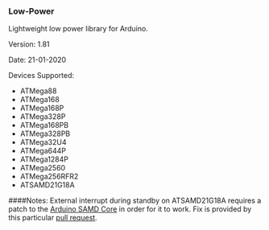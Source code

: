 ### Low-Power
Lightweight low power library for Arduino.

Version: 1.81

Date: 21-01-2020

Devices Supported:
* ATMega88
* ATMega168
* ATMega168P
* ATMega328P
* ATMega168PB
* ATMega328PB
* ATMega32U4
* ATMega644P
* ATMega1284P
* ATMega2560
* ATMega256RFR2
* ATSAMD21G18A

####Notes:
External interrupt during standby on ATSAMD21G18A requires a patch to the <a href="https://github.com/arduino/ArduinoCore-samd">Arduino SAMD Core</a> in order for it to work. Fix is provided by this particular <a href="https://github.com/arduino/ArduinoCore-samd/pull/90">pull request</a>.
